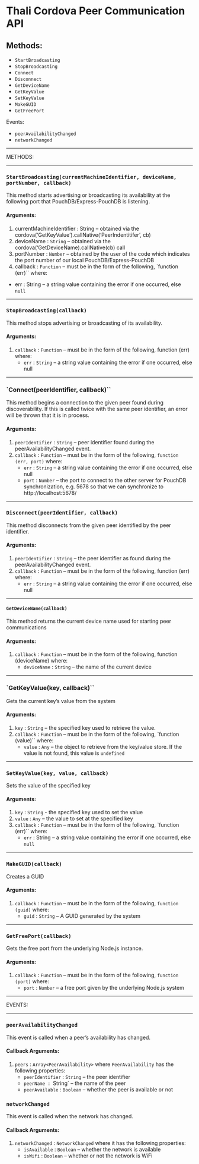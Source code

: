 # Thali Cordova Peer Communication API #

## Methods:
- `StartBroadcasting`
- `StopBroadcasting`
- `Connect`
- `Disconnect`
- `GetDeviceName`
- `GetKeyValue`
- `SetKeyValue`
- `MakeGUID`
- `GetFreePort`

Events:
- `peerAvailabilityChanged`
- `networkChanged`

***

METHODS:

***

### `StartBroadcasting(currentMachineIdentifier, deviceName, portNumber, callback)`

This method starts advertising or broadcasting its availability at the following port that PouchDB/Express-PouchDB is listening.  

#### Arguments:

1. currentMachineIdentifier : String – obtained via the cordova(‘GetKeyValue’).callNative(‘PeerIndentitifer’, cb)
2. deviceName : `String` – obtained via the cordova(‘GetDeviceName).callNative(cb) call
3. portNumber : `Number` – obtained by the user of the code which indicates the port number of our local PouchDB/Express-PouchDB
3. callback : `Function` – must be in the form of the following, `function (err)`` where:
  - err : String – a string value containing the error if one occurred, else `null`

***

### `StopBroadcasting(callback)`

This method stops advertising or broadcasting of its availability.

#### Arguments:

1. `callback` : `Function` – must be in the form of the following, function (err) where:
    - `err` : `String` – a string value containing the error if one occurred, else null

***

### `Connect(peerIdentifier, callback)``

This method begins a connection to the given peer found during discoverability.  If this is called twice with the same peer identifier, an error will be thrown that it is in process.

#### Arguments:

1. `peerIdentifier` : `String` – peer identifier found during the peerAvailabilityChanged event.
2. `callback` : `Function` – must be in the form of the following, `function (err, port)` where:
    - `err` : `String` – a string value containing the error if one occurred, else null
    - `port` : `Number` – the port to connect to the other server for PouchDB synchronization, e.g. 5678 so that we can synchronize to http://localhost:5678/

***

### `Disconnect(peerIdentifier, callback)`

This method disconnects from the given peer identified by the peer identifier.

#### Arguments:

1. `peerIdentifier` : `String` – the peer identifier as found during the peerAvailabilityChanged event.
2. `callback` : `Function` – must be in the form of the following, function (err) where:
    - `err` : `String` – a string value containing the error if one occurred, else null

***

#### `GetDeviceName(callback)`

This method returns the current device name used for starting peer communications

#### Arguments:

1. `callback` : `Function` – must be in the form of the following, function (deviceName) where:
    - `deviceName` : `String` – the name of the current device

***

### `GetKeyValue(key, callback)``

Gets the current key’s value from the system

#### Arguments:

1. `key` : `String` – the specified key used to retrieve the value.
2. `callback` : `Function` – must be in the form of the following, `function (value)`` where:
    - `value` : `Any` – the object to retrieve from the key/value store.  If the value is not found, this value is `undefined`

***

### `SetKeyValue(key, value, callback)`

Sets the value of the specified key

#### Arguments:

1. `key` : `String`  - the specified key used to set the value
2. `value` : `Any` – the value to set at the specified key
3. `callback` : `Function` – must be in the form of the following, `function (err)`` where:
    - `err` : String – a string value containing the error if one occurred, else `null`

***

### `MakeGUID(callback)`

Creates a GUID

#### Arguments:

1. `callback` : `Function` – must be in the form of the following, `function (guid)` where:
    - `guid` : `String` – A GUID generated by the system

***

### `GetFreePort(callback)`

Gets the free port from the underlying Node.js instance.

#### Arguments:

1. `callback` : `Function` – must be in the form of the following, `function (port)` where:
    - `port` : `Number` – a free port given by the underlying Node.js system

***

EVENTS:

***

### `peerAvailabilityChanged`

This event is called when a peer’s availability has changed.

#### Callback Arguments:

1. `peers` : `Array<PeerAvailability>` where `PeerAvailability` has the following properties:
    - `peerIdentifier` : `String` – the peer identifier
    - `peerName : `String` – the name of the peer
    - `peerAvailable` : `Boolean` – whether the peer is available or not

### `networkChanged`

This event is called when the network has changed.

#### Callback Arguments:

1. `networkChanged` : `NetworkChanged` where it has the following properties:
    - `isAvailable` : `Boolean` – whether the network is available
    - `isWifi` : `Boolean` – whether or not the network is WiFi
